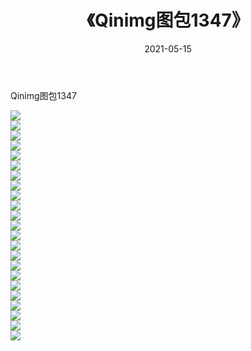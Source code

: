 ﻿---
layout: post
title:  《Qinimg图包1347》
date:   2021-05-15
img: http://imgx.orgx.ga/Qinimg图包/Qinimg图包1347/000.jpg
categories: [美女, 清纯, 唯美]
---

Qinimg图包1347

 ![](http://imgx.orgx.ga/Qinimg图包/Qinimg图包1347/001.jpg) <br>![](http://imgx.orgx.ga/Qinimg图包/Qinimg图包1347/002.jpg) <br>![](http://imgx.orgx.ga/Qinimg图包/Qinimg图包1347/003.jpg) <br>![](http://imgx.orgx.ga/Qinimg图包/Qinimg图包1347/004.jpg) <br>![](http://imgx.orgx.ga/Qinimg图包/Qinimg图包1347/005.jpg) <br>![](http://imgx.orgx.ga/Qinimg图包/Qinimg图包1347/006.jpg) <br>![](http://imgx.orgx.ga/Qinimg图包/Qinimg图包1347/007.jpg) <br>![](http://imgx.orgx.ga/Qinimg图包/Qinimg图包1347/008.jpg) <br>![](http://imgx.orgx.ga/Qinimg图包/Qinimg图包1347/009.jpg) <br>![](http://imgx.orgx.ga/Qinimg图包/Qinimg图包1347/010.jpg) <br>![](http://imgx.orgx.ga/Qinimg图包/Qinimg图包1347/011.jpg) <br>![](http://imgx.orgx.ga/Qinimg图包/Qinimg图包1347/012.jpg) <br>![](http://imgx.orgx.ga/Qinimg图包/Qinimg图包1347/013.jpg) <br>![](http://imgx.orgx.ga/Qinimg图包/Qinimg图包1347/014.jpg) <br>![](http://imgx.orgx.ga/Qinimg图包/Qinimg图包1347/015.jpg) <br>![](http://imgx.orgx.ga/Qinimg图包/Qinimg图包1347/016.jpg) <br>![](http://imgx.orgx.ga/Qinimg图包/Qinimg图包1347/017.jpg) <br>![](http://imgx.orgx.ga/Qinimg图包/Qinimg图包1347/018.jpg) <br>![](http://imgx.orgx.ga/Qinimg图包/Qinimg图包1347/019.jpg) <br>![](http://imgx.orgx.ga/Qinimg图包/Qinimg图包1347/020.jpg) <br>![](http://imgx.orgx.ga/Qinimg图包/Qinimg图包1347/021.jpg) <br>![](http://imgx.orgx.ga/Qinimg图包/Qinimg图包1347/022.jpg) <br>![](http://imgx.orgx.ga/Qinimg图包/Qinimg图包1347/023.jpg) <br>